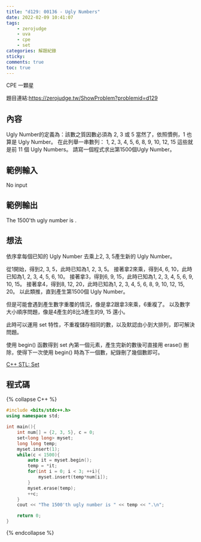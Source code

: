 ```yaml
---
title: "d129: 00136 - Ugly Numbers"
date: 2022-02-09 10:41:07
tags:
    - zerojudge
    - uva
    - cpe
    - set
categories: 解題紀錄
sticky: 
comments: true
toc: true
---
```

CPE 一顆星
<!--more-->
題目連結:https://zerojudge.tw/ShowProblem?problemid=d129
## 內容
Ugly Number的定義為：該數之質因數必須為 2, 3 或 5
當然了，依照慣例，1 也算是 Ugly Number。
在此列舉一串數列：
1, 2, 3, 4, 5, 6, 8, 9, 10, 12, 15
這些就是前 11 個 Ugly Numbers。
請寫一個程式求出第1500個Ugly Number。
## 範例輸入
No input
## 範例輸出
The 1500'th ugly number is <number>.
## 想法
依序拿每個已知的 Ugly Number 去乘上2, 3, 5產生新的 Ugly Number。

從1開始，得到2, 3, 5，此時已知為1, 2, 3, 5。
接著拿2來乘，得到4, 6, 10，此時已知為1, 2, 3, 4, 5, 6, 10。
接著拿3，得到6, 9, 15，此時已知為1, 2, 3, 4, 5, 6, 9, 10, 15。
接著拿4，得到8, 12, 20，此時已知為1, 2, 3, 4, 5, 6, 8, 9, 10, 12, 15, 20。
以此類推，直到產生第1500個 Ugly Number。

但是可能會遇到產生數字重覆的情況，像是拿2跟拿3來乘，6重複了。
以及數字大小順序問題，像是4產生的8比3產生的9, 15 還小。

此時可以運用 set 特性，不重複儲存相同的數，以及默認由小到大排列，即可解決問題。

使用 begin() 函數得到 set 內第一個元素，產生完新的數後可直接用 erase() 刪除，使得下一次使用 begin() 時為下一個數，紀錄刪了幾個數即可。

[C++ STL: Set](/2022/02/07/集合/)
## 程式碼
{% collapse C++ %}
```cpp
#include <bits/stdc++.h>
using namespace std;

int main(){
    int num[] = {2, 3, 5}, c = 0;
    set<long long> myset;
    long long temp;
    myset.insert(1);
    while(c < 1500){
        auto it = myset.begin();
        temp = *it;
        for(int i = 0; i < 3; ++i){
            myset.insert(temp*num[i]);
        }
        myset.erase(temp);
        ++c;
    }
    cout << "The 1500'th ugly number is " << temp << ".\n";

    return 0;
}
```
{% endcollapse %}